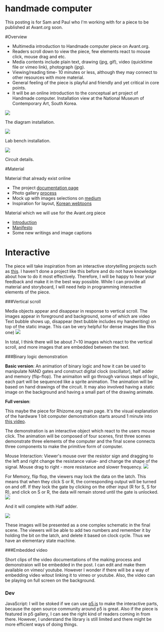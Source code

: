 # handmade computer

This posting is for Sam and Paul who I'm working with for a piece to be published at Avant.org soon.



#Overview 

- Multimedia introduction to Handmade computer piece on Avant.org.
- Readers scroll down to view the piece, few elements react to mouse click, mouse drag and etc. 
- Media contents include plain text, drawing (jpg, gif), video (quicktime file or vimeo link), photograph (jpg). 
- Viewing/reading time- 10 minutes or less, although they may connect to other resources with more material.     
- General feeling of the piece is playful and friendly and yet critical in core points.
- It will be an online introduction to the conceptual art project of Handmade computer. Installation view at the National Museum of Contemporary Art, South Korea.

![](https://farm1.staticflickr.com/544/18468672656_c7fd8faa88_z.jpg)

The diagram installation.

![](https://farm1.staticflickr.com/332/17874452043_5cb122542c_z.jpg)

Lab bench installation.

![](https://farm1.staticflickr.com/267/18490762662_db92c689e1_z.jpg)

Circuit details. 

#Material 

Material that already exist online

- The project [documentation page](http://taeyoonchoi.com/handmade-computer/)
- Photo gallery [process](https://www.flickr.com/photos/80913365@N04/sets/72157642581138505)
- Mock up with images selections on [medium](https://medium.com/@tchoi8/29dec535074a) 
- Inspiration for layout, [Korean webtoons](http://webtoon.daum.net/webtoon/viewer/27963) 

Material which we will use for the Avant.org piece

- [Introduction](https://github.com/tchoi8/handmadecomputer/blob/master/Introduction.md)
- [Manifesto](https://github.com/tchoi8/handmadecomputer/blob/master/Manifesto.md)
- Some new writings and image captions 

# Interactive 

The piece will take inspiration from an interactive storytelling projects such as [this](http://www.nytimes.com/interactive/2014/09/19/travel/reif-larsen-norway.html). I haven't done a project like this before and do not have knowledge about how to do it most effectively. Therefore, I will be happy to hear your feedback and make it in the best way possible. While I can provide all material and storyboard, I will need help in programming interactive elements of the piece. 

###Vertical scroll 

Media objects appear and disappear in response to vertical scroll. The images appear in foreground and background, some of which are video 
Text bubble shows up, disappear (text bubble includes my handwriting) on top of the static image. This can be very helpful for dense images like this one)
![](https://farm4.staticflickr.com/3885/14442989638_19b14f5bc3_z.jpg)

In total, I think there will be about 7~10 images which react to the vertical scroll, and more images that are embedded between the text. 

###Binary logic demonstration
 
**Basic version**: An animation of binary logic and how it can be used to manipulate NAND gates and construct digital clock (oscillator), half adder and memory (flip-flop). The animaiton will go through various steps of logic, each part will be sequenced like a sprite animation. The animation will be based on hand drawings of the circuit. It may also involved having a static image on the background and having a small part of the drawing animate.  

**Full version**:


This maybe the piece for Rhizome.org main page. It's the visual explanation of the hardware 1 bit computer demonstration starts around 1 minute into [this video](https://vimeo.com/122206226).  

The demonstration is an interactive object which react to the users mouse click. The animation will be composed of four scenes, first three scenes demonstrate three elements of the computer and the final scene connects three components to make the primitive form of computer. 

Mouse Interaction: Viewer's mouse over the resistor sign and dragging to the left and right change the resistance value- and change the shape of the signal. Mouse drag to right - more resistance and slower frequency. 
![](https://farm1.staticflickr.com/268/18309860140_11f0769a0b.jpg)

For Memory, flip flop, the viewers may lock the data on the latch. This means that when they click S or R, the corresponding output will be turned on and off. If they lock the gate by clicking on the other input (R for S, S for R), and click on S or R, the data will remain stored until the gate is unlocked.
![](https://cdn.sparkfun.com/assets/learn_tutorials/2/1/6/34-sr-latch-nand.png)

And it will complete with Half adder. 

![](http://elm.eeng.dcu.ie/~molloyd/EE223Files/lab2_files/halfadderlogic.gif)

These images will be presented as a one complex schematic in the final scene. 
The viewers will be able to add two numbers and remember it by holding the bit on the latch, and delete it based on clock cycle. Thus we have an elementary state machine. 


###Embedded video 
 
Short clips of the video documentations of the making process and demonstraion will be embedded in the post. I can edit and make them available on vimeo/ youtube. However I  wonder if there will be a way of embedding video witout linking it to vimeo or youtube. Also, the video can be playing on full screen on the background. 


### Dev
JavaScript: I will be stoked if we can use [p5.js](http://p5js.org) to make the interactive parts, because the open source community around p5 is great. Also if the piece is featured in p5 gallery, I can see the right kind of readers coming in from there. However, I understand the library is still limited and there might be more efficient ways of doing things. 
